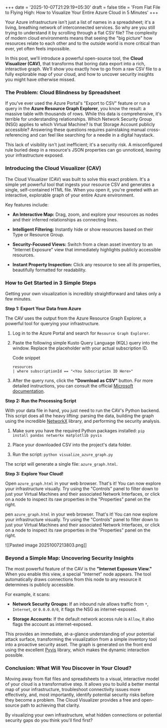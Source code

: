 +++
date = '2025-10-07T21:29:19+05:30'
draft = false
title = 'From Flat File to Flying High: How to Visualize Your Entire Azure Cloud in 5 Minutes'
+++

Your Azure infrastructure isn't just a list of names in a spreadsheet; it's a living, breathing network of interconnected services. So why are you still trying to understand it by scrolling through a flat CSV file? The complexity of modern cloud environments means that seeing the "big picture" how resources relate to each other and to the outside world is more critical than ever, yet often feels impossible.

In this post, we'll introduce a powerful open-source tool, the **Cloud Visualizer (CAV)**, that transforms that boring data export into a rich, interactive graph. We’ll show you exactly how to go from a raw CSV file to a fully explorable map of your cloud, and how to uncover security insights you might have otherwise missed.

### The Problem: Cloud Blindness by Spreadsheet

If you've ever used the Azure Portal's "Export to CSV" feature or run a query in the **Azure Resource Graph Explorer**, you know the result: a massive table with thousands of rows. While this data is comprehensive, it's terrible for understanding relationships. Which Network Security Group (NSG) applies to which Virtual Machine? Is that Storage Account publicly accessible? Answering these questions requires painstaking manual cross-referencing and can feel like searching for a needle in a digital haystack.

This lack of visibility isn't just inefficient; it's a security risk. A misconfigured rule buried deep in a resource's JSON properties can go unnoticed, leaving your infrastructure exposed.

### Introducing the Cloud Visualizer (CAV)

The Cloud Visualizer (CAV) was built to solve this exact problem. It's a simple yet powerful tool that ingests your resource CSV and generates a single, self-contained HTML file. When you open it, you're greeted with an interactive, explorable graph of your entire Azure environment.

Key features include:

- **An Interactive Map:** Drag, zoom, and explore your resources as nodes and their inferred relationships as connecting lines.
    
- **Intelligent Filtering:** Instantly hide or show resources based on their Type or Resource Group.
    
- **Security-Focused Views:** Switch from a clean asset inventory to an "Internet Exposure" view that immediately highlights publicly accessible resources.
    
- **Instant Property Inspection:** Click any resource to see all its properties, beautifully formatted for readability.
    

### How to Get Started in 3 Simple Steps

Getting your own visualization is incredibly straightforward and takes only a few minutes.

**Step 1: Export Your Data from Azure**

The CAV uses the output from the Azure Resource Graph Explorer, a powerful tool for querying your infrastructure.

1. Log in to the Azure Portal and search for `Resource Graph Explorer`.
    
2. Paste the following simple Kusto Query Language (KQL) query into the window. Replace the placeholder with your actual subscription ID.
    
    Code snippet
    
    ```
    resources
    | where subscriptionId == "<You Subscription ID Here>"
    ```
    
3. After the query runs, click the **"Download as CSV"** button. For more detailed instructions, you can consult the official [Microsoft documentation](https://learn.microsoft.com/en-us/azure/governance/resource-graph/first-query-portal).
    

**Step 2: Run the Processing Script**

With your data file in hand, you just need to run the CAV's Python backend. This script does all the heavy lifting: parsing the data, building the graph using the incredible [NetworkX](https://networkx.org/) library, and performing the security analysis.

1. Make sure you have the required Python packages installed: `pip install pandas networkx matplotlib pyvis`
    
2. Place your downloaded CSV into the project's data folder.
    
3. Run the script: `python visualize_azure_graph.py`
    

The script will generate a single file: `azure_graph.html`.

**Step 3: Explore Your Cloud!**

Open `azure_graph.html` in your web browser. That's it! You can now explore your infrastructure visually. Try using the "Controls" panel to filter down to just your Virtual Machines and their associated Network Interfaces, or click on a node to inspect its raw properties in the "Properties" panel on the right.

pen `azure_graph.html` in your web browser. That's it! You can now explore your infrastructure visually. Try using the "Controls" panel to filter down to just your Virtual Machines and their associated Network Interfaces, or click on a node to inspect its raw properties in the "Properties" panel on the right.

![[Pasted image 20251007213803.png]]

### Beyond a Simple Map: Uncovering Security Insights

The most powerful feature of the CAV is the **"Internet Exposure View."** When you enable this view, a special "Internet" node appears. The tool automatically draws connections from this node to any resource it determines is publicly accessible.

For example, it scans:

- **Network Security Groups:** If an inbound rule allows traffic from `*`, `Internet`, or `0.0.0.0/0`, it flags the NSG as internet-exposed.
    
- **Storage Accounts:** If the default network access rule is `Allow`, it also flags the account as internet-exposed.
    

This provides an immediate, at-a-glance understanding of your potential attack surface, transforming the visualization from a simple inventory tool into a proactive security asset. The graph is generated on the front end using the excellent [Pyvis](https://pyvis.readthedocs.io/en/latest/) library, which makes the dynamic interaction possible.

### Conclusion: What Will You Discover in Your Cloud?

Moving away from flat files and spreadsheets to a visual, interactive model of your cloud is a transformative step. It allows you to build a better mental map of your infrastructure, troubleshoot connectivity issues more effectively, and, most importantly, identify potential security risks before they become a problem. The Cloud Visualizer provides a free and open-source path to achieving that clarity.

By visualizing your own infrastructure, what hidden connections or potential security gaps do you think you'll find first?